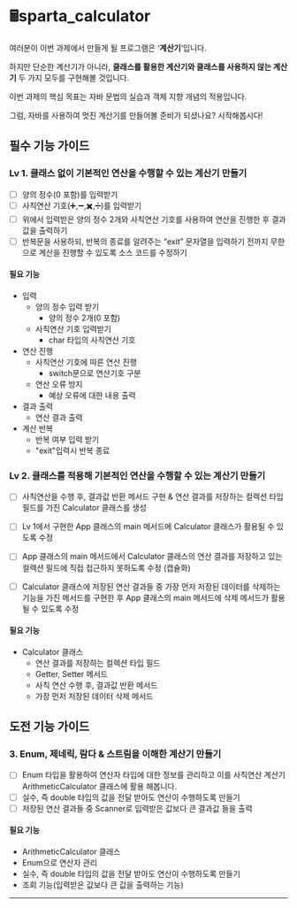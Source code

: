 # 🖩sparta_calculator

여러분이 이번 과제에서 만들게 될 프로그램은 ‘**계산기**’입니다.

하지만 단순한 계산기가 아니라, **클래스를 활용한 계산기와 클래스를 사용하지 않는 계산기** 두 가지 모두를 구현해볼 것입니다.

이번 과제의 핵심 목표는 자바 문법의 실습과 객체 지향 개념의 적용입니다.

그럼, 자바를 사용하여 멋진 계산기를 만들어볼 준비가 되셨나요? 시작해봅시다!

## 필수 기능 가이드

### Lv 1. 클래스 없이 기본적인 연산을 수행할 수 있는 계산기 만들기

- [ ] 양의 정수(0 포함)를 입력받기
- [ ] 사칙연산 기호(➕,➖,✖️,➗)를 입력받기
- [ ] 위에서 입력받은 양의 정수 2개와 사칙연산 기호를 사용하여 연산을 진행한 후 결과값을 출력하기
- [ ] 반복문을 사용하되, 반복의 종료를 알려주는 “exit” 문자열을 입력하기 전까지 무한으로 계산을 진행할 수 있도록 소스 코드를 수정하기

#### 필요 기능

- 입력
  - 양의 정수 입력 받기
    - 양의 정수 2개(0 포함)
  - 사칙연산 기호 입력받기
    - char 타입의 사칙연산 기호
- 연산 진행
  - 사칙연산 기호에 따른 연산 진행
    - switch문으로 연산기호 구분
  - 연산 오류 방지
    - 예상 오류에 대한 내용 출력
- 결과 출력
  - 연산 결과 출력
- 계산 반복
  - 반복 여부 입력 받기
  - "exit"입력시 반복 종료

### Lv 2. 클래스를 적용해 기본적인 연산을 수행할 수 있는 계산기 만들기

- [ ] 사칙연산을 수행 후, 결과값 반환 메서드 구현 & 연산 결과를 저장하는 컬렉션 타입 필드를 가진 Calculator 클래스를 생성

- [ ] Lv 1에서 구현한 App 클래스의 main 메서드에 Calculator 클래스가 활용될 수 있도록 수정

- [ ] App 클래스의 main 메서드에서 Calculator 클래스의 연산 결과를 저장하고 있는 컬렉션 필드에 직접 접근하지 못하도록 수정 (캡슐화)

- [ ] Calculator 클래스에 저장된 연산 결과들 중 가장 먼저 저장된 데이터를 삭제하는 기능을 가진 메서드를 구현한 후 App 클래스의 main 메서드에 삭제 메서드가 활용될 수 있도록 수정

#### 필요 기능

- Calculator 클래스
  - 연산 결과를 저장하는 컬렉션 타입 필드
  - Getter, Setter 메서드
  - 사칙 연산 수행 후, 결과값 반환 메서드
  - 가장 먼저 저장된 데이터 삭제 메서드

## 도전 기능 가이드

### 3. Enum, 제네릭, 람다 & 스트림을 이해한 계산기 만들기

- [ ] Enum 타입을 활용하여 연산자 타입에 대한 정보를 관리하고 이를 사칙연산 계산기 ArithmeticCalculator 클래스에 활용 해봅니다.
- [ ] 실수, 즉 double 타입의 값을 전달 받아도 연산이 수행하도록 만들기
- [ ] 저장된 연산 결과들 중 Scanner로 입력받은 값보다 큰 결과값 들을 출력

#### 필요 기능

- ArithmeticCalculator 클래스
- Enum으로 연산자 관리
- 실수, 즉 double 타입의 값을 전달 받아도 연산이 수행하도록 만들기
- 조회 기능(입력받은 값보다 큰 값을 출력하는 기능)

---
